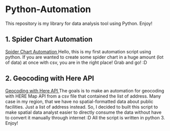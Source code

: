 # Python-Automation
This repository is my library for data analysis tool using Python. Enjoy!


## 1. Spider Chart Automation

<a href="https://github.com/nooglersoon/Python-Automation/blob/main/spider_chart.py"> Spider Chart Automation </a>
Hello, this is my first automation script using python. If you are wanted to create some spider chart in a huge amount (lot of data) at once with csv, you are in the right place! Grab and go! :D

## 2. Geocoding with Here API

<a href="https://github.com/nooglersoon/Python-Automation/blob/main/geocoding.py"> Geocoding with Here API </a>
The goals is to make an automation for geocoding with HERE Map API from a csv file that contained the list of address. Many case in my region, that we have no spatial-formatted data about public facilities. Just a list of address instead. So, I decided to built this script to make spatial data analyst easier to directly consume the data without have to convert it manually through internet :D
All the script is written in python 3. Enjoy!
